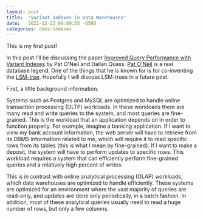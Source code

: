 ```yaml
---
layout: post
title:  "Variant Indexes in Data Warehouses"
date:   2022-12-23 09:09:55 -0500
categories: dbms-indexes
---
```

This is my first post!

In this post I'll be discussing the paper [Improved Query Performance with Variant Indexes](https://pages.cs.wisc.edu/~nil/764/DADS/36_improved-query-performance-with.pdf) by Pat O'Neil and Dallan Quass.  [Pat O'Neil](https://en.wikipedia.org/wiki/Patrick_O%27Neil) is a real database legend.  One of the things that he is known for is for co-inventing the [LSM-tree](https://www.cs.umb.edu/~poneil/lsmtree.pdf).  Hopefully I will discuss LSM-trees in a future post.

First, a little background information.

Systems such as Postgres and MySQL are optimized to handle online transaction processing (OLTP) workloads. In these workloads there are many read and write queries to the system, and most queries are fine-grained.  This is the workload that an application depends on in order to function properly.  For example, imagine a banking application.  If I want to view my bank account information, the web server will have to retrieve from its DBMS informatiom related to me, which will require it to read specific rows from its tables (this is what I mean by fine-grained).  If I want to make a deposit, the system will have to perform updates to specific rows. This workload requires a system that can efficiently perform fine-grained queries and a relatively high percent of writes.

This is in contrast with online analytical processing (OLAP) workloads, which data warehouses are optimized to handle efficiently.  These systems are optimized for an environment where the vast majority of queries are read-only, and updates are done only periodically, in a batch fashion.  In addition, most of these analytical queries usually need to read a huge number of rows, but only a few columns.

